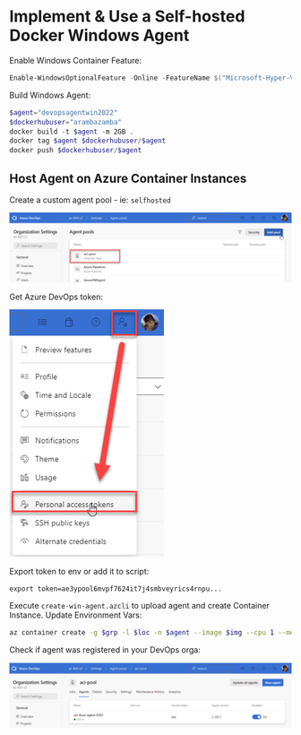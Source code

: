 # Implement & Use a Self-hosted Docker Windows Agent

Enable Windows Container Feature:

```Powershell
Enable-WindowsOptionalFeature -Online -FeatureName $("Microsoft-Hyper-V", "Containers") -All
```

Build Windows Agent:

```powershell
$agent="devopsagentwin2022"
$dockerhubuser="arambazamba"
docker build -t $agent -m 2GB .
docker tag $agent $dockerhubuser/$agent
docker push $dockerhubuser/$agent
```

## Host Agent on Azure Container Instances

Create a custom agent pool - ie: `selfhosted`

![aci-pool](../_images/aci-pool.png)

Get Azure DevOps token:

![devops-token](../_images/devops-token.png)

Export token to env or add it to script:

```
export token=ae3ypool6mvpf7624it7j4smbveyrics4rnpu...
```

Execute `create-win-agent.azcli` to upload agent and create Container Instance. Update Environment Vars:

```bash
az container create -g $grp -l $loc -n $agent --image $img --cpu 1 --memory 1 --dns-name-label $agent --port 80 --environment-variables 'AZP_URL'=$org 'AZP_TOKEN'=$token 'AZP_AGENT_NAME'=$agent 'AZP_POOL'=$pool
```

Check if agent was registered in your DevOps orga:

![agent-up](../_images/agent-up.png)